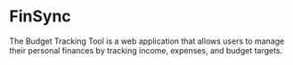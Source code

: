 # FinSync
The Budget Tracking Tool is a web application that allows users to manage their personal finances by tracking income, expenses, and budget targets.
